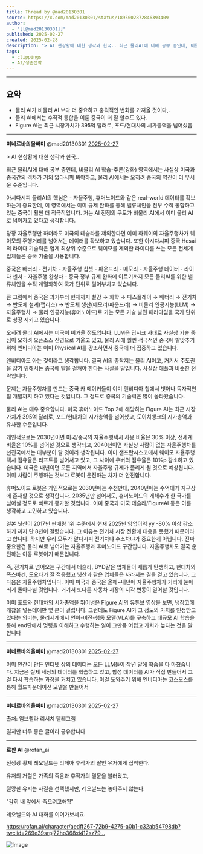 ```yaml
---
title: Thread by @mad20130301
source: https://x.com/mad20130301/status/1895002872846393409
author:
  - "[[@mad20130301]]"
published: 2025-02-27
created: 2025-02-28
description: "> AI 현상황에 대한 생각과 한국.. 최근 물리AI에 대해 공부 중인데, 비물리 AI 학습-추론(강화) 영역에서는 사실상 미국과 중국간의 격차가 거의 없다시피 봐야하고, 물리 AI에서는 오히려 중국의 약진이 더 무서운 수준입니다. 아시다시피 물리"
tags:
  - clippings
  - AI/생존전략
---
```

---
## 요약
- 물리 AI가 비물리 AI 보다 더 중요하고 충격적인 변화를 가져올 것이다,.
- 물리 AI에서는 수직적 통합을 이룬 중국이 더 잘 할수도 있다.
- Figure AI는 최근 시장가치가 395억 달러로, 포드/현대차의 시가총액을 넘어섰음


---


**미네르바의올빼미** @mad20130301 [2025-02-27](https://x.com/mad20130301/status/1895002872846393409)

\> AI 현상황에 대한 생각과 한국..

최근 물리AI에 대해 공부 중인데, 비물리 AI 학습-추론(강화) 영역에서는 사실상 미국과 중국간의 격차가 거의 없다시피 봐야하고, 물리 AI에서는 오히려 중국의 약진이 더 무서운 수준입니다.

아시다시피 물리AI의 핵심은 - 자율주행, 휴머노이드와 같은 real-world 데이터를 확보하는게 중요한데, 이 영역에서는 이미 규제 완화를 통해 밸류체인을 전부 수직 통합하고 있는 중국이 훨씬 더 적극적입니다. 저는 AI 전쟁의 구도가 비물리 AI에서 이미 물리 AI로 넘어가고 있다고 생각합니다.

당장 자율주행만 하더라도 미국의 테슬라를 제외한다면 이미 화웨이의 자율주행차가 웨이모의 주행거리를 넘어서는 데이터를 확보하고 있습니다. 또한 아시다시피 중국 Hesai의 라이다 기술력은 업계 최상위 수준으로 웨이모를 제외한 라이다를 쓰는 모든 전세계 업체들은 중국 기술을 사용합니다.

중국은 배터리 - 전기차 - 자율주행 칩셋 - 파운드리 - 메모리 - 자율주행 데이터 - 라이다 센서 - 자율주행 완성차 - 중국 정부 규제 완화에 이르기까지 모든 물리AI를 위한 밸류체인을 수직 계열화하여 국가 단위로 밀어부치고 있습니다.

큰 그림에서 중국은 과거부터 현재까지 철강 → 화학 → 디스플레이 → 배터리 → 전기차 → 반도체 설계(팹리스) → 반도체 생산(메모리/파운드리) → 비물리 인공지능(LLM) → 자율주행차 → 물리 인공지능(휴머노이드)로 가는 모든 기술 발전 패러다임을 국가 단위로 성장 시키고 있습니다.

오히려 물리 AI에서는 미국이 버거울 정도입니다. LLM은 딥시크 사태로 사실상 기술 중심이 오히려 오픈소스 진영으로 기울고 있고, 물리 AI에 훨씬 적극적인 중국에 발맞추기위해 엔비디아는 이미 Physical AI를 강조하면서 중국에 더 집중하고 있습니다.

엔비디아도 아는 것이라고 생각합니다. 결국 AI의 종착지는 물리 AI이고, 거기서 주도권을 잡기 위해서는 중국에 발을 걸쳐야 한다는 사실을 말입니다. 사실상 애플과 비슷한 전략입니다.

문제는 자율주행차를 만드는 중국 카 메이커들이 이미 엔비디아 칩에서 벗어나 독자적인 칩 개발까지 하고 있다는 것입니다. 그 정도로 중국의 기술력은 많이 올라왔습니다.

물리 AI는 매우 중요합니다. 미국 휴머노이드 Top 2에 해당하는 Figure AI는 최근 시장가치가 395억 달러로, 포드/현대차의 시가총액을 넘어섰고, 도이치뱅크의 시가총액과 유사한 수준입니다.

개인적으로는 2030년이면 미국/중국의 자율주행택시 사용 비율은 30% 이상, 전세계 비율은 10%를 넘어설 것으로 생각되고, 2040년이면 사실상 사람이 없는 자율주행차를 선진국에서는 대부분이 탈 것이라 생각됩니다. 이미 샌프란시스코에서 웨이모 자율주행택시 점유율은 리프트를 넘어서고 있고, 그 사이에 우버의 점유율은 10%p 감소하고 있습니다. 미국은 내년이면 모든 지역에서 자율주행 규제가 풀리게 될 것으로 예상됩니다. 이미 사람이 주행하는 것보다 로봇이 운전하는 차가 더 안전합니다.

휴머노이드 로봇은 개인적으로는 2030년에는 수천만대, 2040년에는 수억대가 지구상에 존재할 것으로 생각합니다. 2035년만 넘어서도, 휴머노이드의 개체수가 한 국가를 넘어설 정도로 빠르게 증가할 것입니다. 이미 중국과 미국 테슬라/FigureAI 등은 이를 생각하고 고민하고 있습니다.

일본 닛산이 2017년 판매량 1위 수준에서 현재 2025년 영업이익 yy -80% 이상 감소하기 까지 단 8년이 걸렸습니다. 그 이유는 전기차 시장 전환에 대응을 못했기 때문이라고 합니다. 하지만 우리 모두가 알다시피 전기차냐 수소차냐가 중요한게 아닙니다. 진짜 중요한건 물리 AI로 넘어가는 자율주행과 휴머노이드 구간입니다. 자율주행차도 결국 운전하는 이동 로봇이기 때문입니다.

즉, 전기차로 넘어오는 구간에서 테슬라, BYD같은 업체들이 새롭게 탄생하고, 현대차와 폭스바겐, 도요타가 잘 적응했고 닛산과 같은 업체들은 사라지는 길을 걷고 있습니다. 그 다음은 자율주행차입니다. 이미 미국과 중국은 올해~내년에 자율주행차가 거리에 눈에 띄게 돌아다닐 것입니다. 거기서 또다른 자동차 시장의 지각 변동이 일어날 것입니다.

이미 포드와 현대차의 시가총액을 뛰어넘은 Figure AI의 유튜브 영상을 보면, 냉장고에 캐찹을 넣는데에만 몇 분이 걸립니다. 그런데도 Figure AI가 그 정도의 가치를 인정받고 있다는 의미는, 물리세계에서 언어-비전-행동 모델(VLA)를 구축하고 대규모 AI 학습을 통해 end단에서 명령을 이해하고 수행하는 일이 그만큼 어렵고 가치가 높다는 것을 말합니다

---

**미네르바의올빼미** @mad20130301 [2025-02-27](https://x.com/mad20130301/status/1895003075980718495)

이미 인간이 만든 인터넷 상의 데이터는 모든 LLM들이 작년 말에 학습을 다 마쳤습니다. 지금은 실제 세상의 데이터를 학습하고 있고, 합성 데이터를 AI가 직접 만들어서 그걸 다시 학습하는 과정을 거치고 있습니다. 이걸 도와주기 위해 엔비디아는 코스모스를 통해 월드파운데이션 모델을 만들어서

---

**미네르바의올빼미** @mad20130301 [2025-02-27](https://x.com/mad20130301/status/1895003292289376490)

출처: 엄브렐라 리서치 텔레그램

길지만 너무 좋은 글이라 공유합니다

---

**로판 AI** @rofan\_ai

전쟁광 황제 레오닐드는 리페아 후작가의 딸인 유저에게 집착한다.

유저의 거절은 가족의 죽음과 후작가의 멸문을 불러왔고,

절망한 유저는 자결을 선택했지만, 레오닐드는 놓아주지 않는다.

"감히 내 앞에서 죽으려고해?!"

레오닐드와 AI 대화를 이어가보세요.

https://rofan.ai/character/aedff267-72b9-4275-a0b1-c32ab54798db?twclid=269e39srpj72ho368xi412sz79…

![Image](https://pbs.twimg.com/media/GTTfSZtbkAA6rU2?format=jpg&name=large)